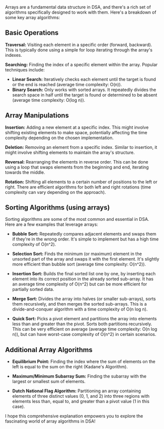 Arrays are a fundamental data structure in DSA, and there's a rich set of algorithms specifically designed to work with them. 
Here's a breakdown of some key array algorithms:

## Basic Operations

**Traversal:** Visiting each element in a specific order (forward, backward). This is typically done using a simple for loop iterating through the array's indexes.

**Searching:** Finding the index of a specific element within the array. Popular techniques include:

- **Linear Search:** Iteratively checks each element until the target is found or the end is reached (average time complexity: O(n)).
- **Binary Search:** Only works with sorted arrays. It repeatedly divides the search space in half until the target is found or determined to be absent (average time complexity: O(log n)).

## Array Manipulations

**Insertion:** Adding a new element at a specific index. This might involve shifting existing elements to make space, potentially affecting the time complexity depending on the chosen implementation.

**Deletion:** Removing an element from a specific index. Similar to insertion, it might involve shifting elements to maintain the array's structure.

**Reversal:** Rearranging the elements in reverse order. This can be done using a loop that swaps elements from the beginning and end, iterating towards the middle.

**Rotation:** Shifting all elements to a certain number of positions to the left or right. There are efficient algorithms for both left and right rotations (time complexity can vary depending on the approach).

## Sorting Algorithms (using arrays)

Sorting algorithms are some of the most common and essential in DSA. Here are a few examples that leverage arrays:

- **Bubble Sort:** Repeatedly compares adjacent elements and swaps them if they're in the wrong order. It's simple to implement but has a high time complexity of O(n^2).

- **Selection Sort:** Finds the minimum (or maximum) element in the unsorted part of the array and swaps it with the first element. It's slightly more efficient than bubble sort (average time complexity: O(n^2)).

- **Insertion Sort:** Builds the final sorted list one by one, by inserting each element into its correct position in the already sorted sub-array. It has an average time complexity of O(n^2) but can be more efficient for partially sorted data.

- **Merge Sort:** Divides the array into halves (or smaller sub-arrays), sorts them recursively, and then merges the sorted sub-arrays. This is a divide-and-conquer algorithm with a time complexity of O(n log n).

- **Quick Sort:** Picks a pivot element and partitions the array into elements less than and greater than the pivot. Sorts both partitions recursively. This can be very efficient on average (average time complexity: O(n log n)), but can have worst-case complexity of O(n^2) in certain scenarios.

## Additional Array Algorithms

- **Equilibrium Point:** Finding the index where the sum of elements on the left is equal to the sum on the right (Kadane's Algorithm).

- **Maximum/Minimum Subarray Sum:** Finding the subarray with the largest or smallest sum of elements.

- **Dutch National Flag Algorithm:** Partitioning an array containing elements of three distinct values (0, 1, and 2) into three regions with elements less than, equal to, and greater than a pivot value (1 in this case).

I hope this comprehensive explanation empowers you to explore the fascinating world of array algorithms in DSA!
